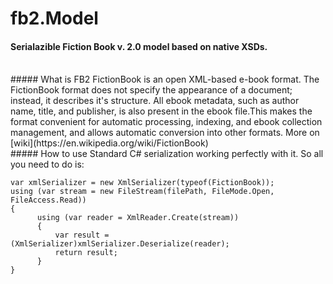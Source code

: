 # fb2.Model
#### Serialazible Fiction Book v. 2.0 model based on native XSDs.

<br/>
##### What is FB2
FictionBook is an open XML-based e-book format. The FictionBook format does not specify the appearance of a document; instead, it describes it's structure. 
All ebook metadata, such as author name, title, and publisher, is also present in the ebook file.This makes the format convenient for automatic processing, indexing, and ebook collection management, and allows automatic conversion into other formats.
More on [wiki](https://en.wikipedia.org/wiki/FictionBook)
<br/>
##### How to use
Standard C# serialization working perfectly with it.
So all you need to do is:

    var xmlSerializer = new XmlSerializer(typeof(FictionBook));
    using (var stream = new FileStream(filePath, FileMode.Open, FileAccess.Read))
    {
          using (var reader = XmlReader.Create(stream))
          {
              var result = (XmlSerializer)xmlSerializer.Deserialize(reader);
              return result;
          }
    }
